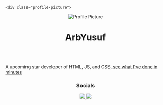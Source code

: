     <div class="profile-picture">
 <p align="center"><img src="https://avatars.githubusercontent.com/u/154565526?v=4" alt="Profile Picture"><p>

<h1 align="center">ArbYusuf</h1>
  <br>
  <br>
  <p>A upcoming star developer of HTML, JS, and CSS,<a href="https://arbyusuf.github.io/testing-aboutme/"> see what I've done in minutes</a>
  <p>
  
  <h3 align="center">Socials</h3>
  
  <p align="center">
    <a href="https://large-type.com/#arbyusuf%20if%20my%20user">
        <img src="https://skillicons.dev/icons?i=discord" />
    </a>
    <a href="https://github.com/ArbYusuf">
        <img src="https://skillicons.dev/icons?i=github" />
    </a>
  </p>
</p>
<style>
.profile-picture img {
  border: 2px solid black;
  border-radius: 50%;
}
<style>
<h2 align="center">Stats</h2>


